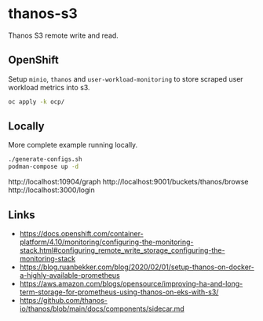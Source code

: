 # thanos-s3

Thanos S3 remote write and read.

## OpenShift

Setup `minio`, `thanos` and `user-workload-monitoring` to store scraped user workload metrics into s3.

```bash
oc apply -k ocp/
```

## Locally

More complete example running locally.

```bash
./generate-configs.sh
podman-compose up -d
```

http://localhost:10904/graph
http://localhost:9001/buckets/thanos/browse
http://localhost:3000/login

## Links

- https://docs.openshift.com/container-platform/4.10/monitoring/configuring-the-monitoring-stack.html#configuring_remote_write_storage_configuring-the-monitoring-stack
- https://blog.ruanbekker.com/blog/2020/02/01/setup-thanos-on-docker-a-highly-available-prometheus
- https://aws.amazon.com/blogs/opensource/improving-ha-and-long-term-storage-for-prometheus-using-thanos-on-eks-with-s3/
- https://github.com/thanos-io/thanos/blob/main/docs/components/sidecar.md
